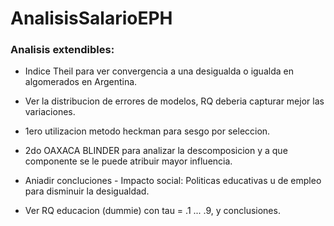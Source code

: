 # AnalisisSalarioEPH

### Analisis extendibles: 

* Indice Theil para ver convergencia a una desigualda o igualda en algomerados en Argentina. 

* Ver la distribucion de errores de modelos, RQ deberia capturar mejor las variaciones.

* 1ero utilizacion metodo heckman para sesgo por seleccion. 
* 2do OAXACA BLINDER para analizar la descomposicion y a que componente se le puede atribuir mayor influencia.

* Aniadir concluciones - Impacto social: 
Politicas educativas u de empleo para disminuir la desigualdad. 

* Ver RQ educacion (dummie) con tau = .1 ... .9, y conclusiones.